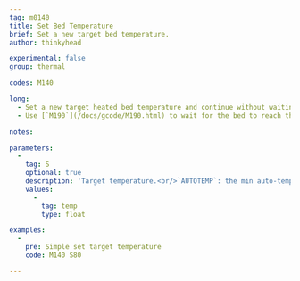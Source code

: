 ```yaml
---
tag: m0140
title: Set Bed Temperature
brief: Set a new target bed temperature.
author: thinkyhead

experimental: false
group: thermal

codes: M140

long:
  - Set a new target heated bed temperature and continue without waiting. The firmware will continue to try to reach and hold the temperature in the background.
  - Use [`M190`](/docs/gcode/M190.html) to wait for the bed to reach the target temperature.

notes:

parameters:
  -
    tag: S
    optional: true
    description: 'Target temperature.<br/>`AUTOTEMP`: the min auto-temperature.'
    values:
      -
        tag: temp
        type: float

examples:
  -
    pre: Simple set target temperature
    code: M140 S80

---
```


